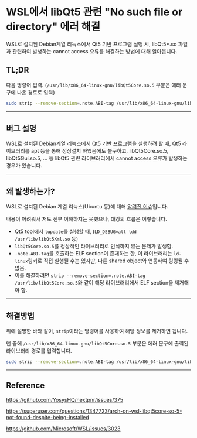 # WSL에서 libQt5 관련 "No such file or directory" 에러 해결


WSL로 설치된 Debian계열 리눅스에서 Qt5 기반 프로그램 실행 시, libQt5*.so 파일과 관련하여 발생하는 cannot access 오류를 해결하는 방법에 대해 알아봅니다.

<!--more-->


## TL;DR

다음 명령어 입력. (`/usr/lib/x86_64-linux-gnu/libQt5Core.so.5` 부분은 에러 문구에 나온 경로로 입력)

```bash
sudo strip --remove-section=.note.ABI-tag /usr/lib/x86_64-linux-gnu/libQt5Core.so.5
```



---



## 버그 설명

WSL로 설치된 Debian계열 리눅스에서 Qt5 기반 프로그램을 실행하려 할 때, Qt5 라이브러리를 apt 등을 통해 정상설치 하였음에도 불구하고, libQt5Core.so.5, libQt5Gui.so.5, ... 등 libQt5 관련 라이브러리에서 cannot access 오류가 발생하는 경우가 있습니다.



---



## 왜 발생하는가?

WSL로 설치된 Debian 계열 리눅스(Ubuntu 등)에 대해 [알려진 이슈](https://github.com/Microsoft/WSL/issues/3023)입니다.

내용이 어려워서 저도 전부 이해하지는 못했으나, 대강의 흐름은 이렇습니다.

- Qt5 tool에서 `lupdate`를 실행할 때, (`LD_DEBUG=all ldd /usr/lib/libQt5Xml.so` 등)
- `libQt5Core.so.5`를 정상적인 라이브러리로 인식하지 않는 문제가 발생함.
- `.note.ABI-tag`를 호출하는 ELF section이 존재하는 한, 이 라이브러리는 `ld-linux`링커로 직접 실행될 수는 있지만, 다른 shared object와 연동하여 링킹될 수 없음.
- 이를 해결하려면 `strip --remove-section=.note.ABI-tag /usr/lib/libQt5Core.so.5`와 같이 해당 라이브러리에서 ELF section을 제거해야 함.



---



## 해결방법

위에 설명한 바와 같이, `strip`이라는 명령어를 사용하여 해당 정보를 제거하면 됩니다.

맨 끝에 `/usr/lib/x86_64-linux-gnu/libQt5Core.so.5` 부분은 에러 문구에 출력된 라이브러리 경로를 입력합니다.

```bash
sudo strip --remove-section=.note.ABI-tag /usr/lib/x86_64-linux-gnu/libQt5Core.so.5
```



---



## Reference

https://github.com/YosysHQ/nextpnr/issues/375

https://superuser.com/questions/1347723/arch-on-wsl-libqt5core-so-5-not-found-despite-being-installed

https://github.com/Microsoft/WSL/issues/3023
